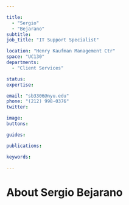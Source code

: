 ```yaml
---

title:
  - "Sergio"
  - "Bejarano"
subtitle: 
job_title: "IT Support Specialist"

location: "Henry Kaufman Management Ctr"
space: "UC130"
departments:
  - "Client Services"

status: 
expertise:

email: "sb3306@nyu.edu"
phone: "(212) 998-0376"
twitter: 

image: 
buttons:

guides:

publications:

keywords:

---
```


# About Sergio Bejarano


